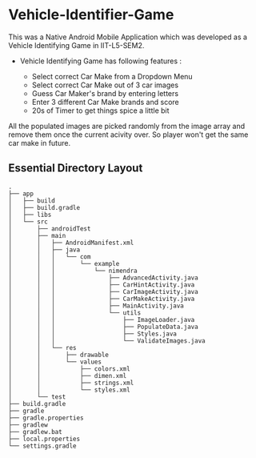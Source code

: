 # Vehicle-Identifier-Game
This was a Native Android Mobile Application which was developed as a Vehicle Identifying Game in IIT-L5-SEM2.

- Vehicle Identifying Game has following features :

    - Select correct Car Make from a Dropdown Menu
    - Select correct Car Make out of 3 car images
    - Guess Car Maker's brand by entering letters
    - Enter 3 different Car Make brands and score
    - 20s of Timer to get things spice a little bit
    
All the populated images are picked randomly from the image array and remove them once the current acivity over. So player won't get the same car make in future. 

## Essential Directory Layout

    
    .
    ├── app
    │   ├── build
    │   ├── build.gradle
    │   ├── libs
    │   └── src
    │       ├── androidTest
    │       ├── main
    │       │   ├── AndroidManifest.xml
    │       │   ├── java
    │       │   │   └── com
    │       │   │       └── example
    │       │   │           └── nimendra
    │       │   │               ├── AdvancedActivity.java
    │       │   │               ├── CarHintActivity.java
    │       │   │               ├── CarImageActivity.java
    │       │   │               ├── CarMakeActivity.java
    │       │   │               ├── MainActivity.java
    │       │   │               └── utils
    │       │   │                   ├── ImageLoader.java
    │       │   │                   ├── PopulateData.java
    │       │   │                   ├── Styles.java
    │       │   │                   └── ValidateImages.java
    │       │   └── res
    │       │       ├── drawable
    │       │       └── values
    │       │           ├── colors.xml
    │       │           ├── dimen.xml
    │       │           ├── strings.xml
    │       │           └── styles.xml
    │       └── test
    ├── build.gradle
    ├── gradle
    ├── gradle.properties
    ├── gradlew
    ├── gradlew.bat
    ├── local.properties
    └── settings.gradle
    

